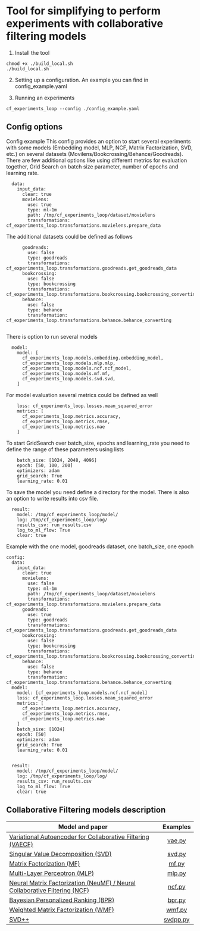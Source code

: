 # Tool for simplifying to perform experiments with collaborative filtering models

1. Install the tool
```shell script
chmod +x ./build_local.sh
./build_local.sh
```

2. Setting up a configuration. An example you can find in config_example.yaml

3. Running an experiments
```shell script
cf_experiments_loop --config ./config_example.yaml
```
## Config options
Config example
This config provides an option to start several experiments with some models (Embedding model, MLP, NCF, Matrix Factorization, SVD, etc.) on several datasets (Movilens/Bookcrossing/Behance/Goodreads).
There are few additional options like using different metrics for evaluation together, Grid Search on batch size parameter, number of epochs and learning rate.

```config:
  data:
    input_data:
      clear: true
      movielens:
        use: true
        type: ml-1m
        path: /tmp/cf_experiments_loop/dataset/movielens
        transformations: cf_experiments_loop.transformations.movielens.prepare_data
```

The additional datasets could be defined as follows

```
      goodreads:
        use: false
        type: goodreads
        transformations: cf_experiments_loop.transformations.goodreads.get_goodreads_data
      bookcrossing:
        use: false
        type: bookcrossing
        transformations: cf_experiments_loop.transformations.bookcrossing.bookcrossing_converting
      behance:
        use: false
        type: behance
        transformation: cf_experiments_loop.transformations.behance.behance_converting
        
```

There is option to run several models 

```        
  model:
    model: [
      cf_experiments_loop.models.embedding.embedding_model,
      cf_experiments_loop.models.mlp.mlp,
      cf_experiments_loop.models.ncf.ncf_model,
      cf_experiments_loop.models.mf.mf,
      cf_experiments_loop.models.svd.svd,
    ]
```

For model evaluation several metrics could be defined as well

```
    loss: cf_experiments_loop.losses.mean_squared_error
    metrics: [
      cf_experiments_loop.metrics.accuracy,
      cf_experiments_loop.metrics.rmse,
      cf_experiments_loop.metrics.mae
    ]
```

To start GridSearch over batch_size, epochs and learning_rate you need to define the range of these parameters using lists
```
    batch_size: [1024, 2048, 4096]
    epoch: [50, 100, 200]
    optimizers: adam
    grid_search: True
    learning_rate: 0.01
```

To save the model you need define a directory for the model. There is also an option to write results into csv file.
```
  result:
    model: /tmp/cf_experiments_loop/model/
    log: /tmp/cf_experiments_loop/log/
    results_csv: run_results.csv
    log_to_ml_flow: True
    clear: true

```
Example with the one model, goodreads dataset, one batch_size, one epoch

```
config:
  data:
    input_data:
      clear: true
      movielens:
        use: false
        type: ml-1m
        path: /tmp/cf_experiments_loop/dataset/movielens
        transformations: cf_experiments_loop.transformations.movielens.prepare_data
      goodreads:
        use: true
        type: goodreads
        transformations: cf_experiments_loop.transformations.goodreads.get_goodreads_data
      bookcrossing:
        use: false
        type: bookcrossing
        transformations: cf_experiments_loop.transformations.bookcrossing.bookcrossing_converting
      behance:
        use: false
        type: behance
        transformation: cf_experiments_loop.transformations.behance.behance_converting
  model:
    model: [cf_experiments_loop.models.ncf.ncf_model]
    loss: cf_experiments_loop.losses.mean_squared_error
    metrics: [
      cf_experiments_loop.metrics.accuracy,
      cf_experiments_loop.metrics.rmse,
      cf_experiments_loop.metrics.mae
    ]
    batch_size: [1024]
    epoch: [50]
    optimizers: adam
    grid_search: True
    learning_rate: 0.01


  result:
    model: /tmp/cf_experiments_loop/model/
    log: /tmp/cf_experiments_loop/log/
    results_csv: run_results.csv
    log_to_ml_flow: True
    clear: true
```



## Collaborative Filtering models description

| Model and paper | Examples |
| --- | :---: |
| [Variational Autoencoder for Collaborative Filtering (VAECF)](https://arxiv.org/pdf/1802.05814.pdf) | [vae.py](rec-tool/models/vae.py)
| [Singular Value Decomposition (SVD)](https://www.cs.rochester.edu/twiki/pub/Main/HarpSeminar/Factorization_Meets_the_Neighborhood-_a_Multifaceted_Collaborative_Filtering_Model.pdf)| [svd.py](rec-tool/models/svd.py)
| [Matrix Factorization (MF)](https://datajobs.com/data-science-repo/Recommender-Systems-[Netflix].pdf) | [mf.py](rec-tool/models/embedding.py)
| [Multi-Layer Perceptron (MLP)](https://arxiv.org/pdf/1708.05031.pdf) | [mlp.py](rec-tool/models/embedding.py)
| [Neural Matrix Factorization (NeuMF) / Neural Collaborative Filtering (NCF)](https://arxiv.org/pdf/1708.05031.pdf) | [ncf.py](rec-tool/models/ncf.py)
| [Bayesian Personalized Ranking (BPR)](https://arxiv.org/ftp/arxiv/papers/1205/1205.2618.pdf) | [bpr.py](rec-tool/models/bpr.py)
| [Weighted Matrix Factorization (WMF)](http://yifanhu.net/PUB/cf.pdf) |[wmf.py](rec-tool/models/mf.py)
| [SVD++](https://surprise.readthedocs.io/en/stable/matrix_factorization.html#surprise.prediction_algorithms.matrix_factorization.SVDpp)| [svdpp.py](rec-tool/models/svdpp.py)